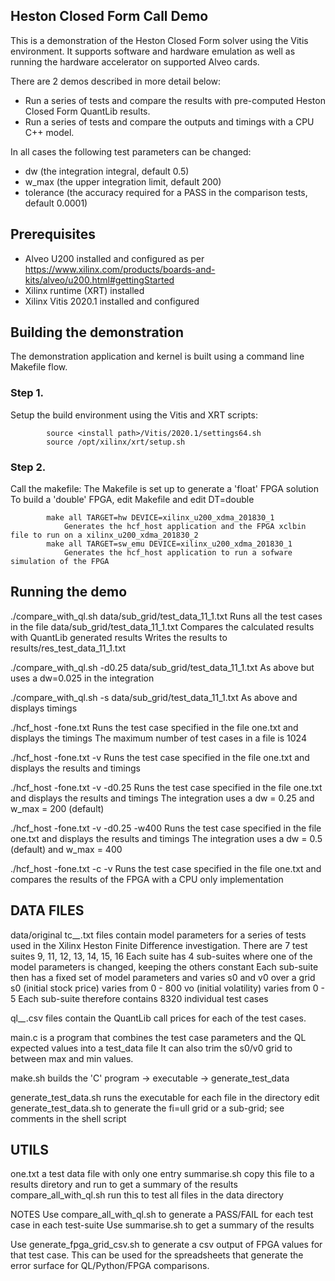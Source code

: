 ## Heston Closed Form Call Demo
This is a demonstration of the Heston Closed Form solver using the Vitis environment.  It supports software and hardware emulation as well as running the hardware accelerator on supported Alveo cards.

There are 2 demos described in more detail below:
- Run a series of tests and compare the results with pre-computed Heston Closed Form QuantLib results.
- Run a series of tests and compare the outputs and timings with a CPU C++ model.

In all cases the following test parameters can be changed:
- dw (the integration integral, default 0.5)
- w_max (the upper integration limit, default 200)
- tolerance (the accuracy required for a PASS in the comparison tests, default 0.0001)

## Prerequisites
- Alveo U200 installed and configured as per https://www.xilinx.com/products/boards-and-kits/alveo/u200.html#gettingStarted
- Xilinx runtime (XRT) installed
- Xilinx Vitis 2020.1 installed and configured

## Building the demonstration
The demonstration application and kernel is built using a command line Makefile flow.

### Step 1.
Setup the build environment using the Vitis and XRT scripts:

            source <install path>/Vitis/2020.1/settings64.sh
            source /opt/xilinx/xrt/setup.sh

### Step 2.
Call the makefile:
The Makefile is set up to generate a 'float' FPGA solution
To build a 'double' FPGA, edit Makefile and edit DT=double

            make all TARGET=hw DEVICE=xilinx_u200_xdma_201830_1
                Generates the hcf_host application and the FPGA xclbin file to run on a xilinx_u200_xdma_201830_2 
            make all TARGET=sw_emu DEVICE=xilinx_u200_xdma_201830_1
                Generates the hcf_host application to run a sofware simulation of the FPGA


## Running the demo
./compare_with_ql.sh data/sub_grid/test_data_11_1.txt 
Runs all the test cases in the file data/sub_grid/test_data_11_1.txt
Compares the calculated results with QuantLib generated results
Writes the results to results/res_test_data_11_1.txt

./compare_with_ql.sh -d0.25 data/sub_grid/test_data_11_1.txt
As above but uses a dw=0.025 in the integration

./compare_with_ql.sh -s data/sub_grid/test_data_11_1.txt
As above and displays timings

./hcf_host -fone.txt
Runs the test case specified in the file one.txt and displays the timings
The maximum number of test cases in a file is 1024

./hcf_host -fone.txt -v
Runs the test case specified in the file one.txt and displays the results and timings

./hcf_host -fone.txt -v -d0.25
Runs the test case specified in the file one.txt and displays the results and timings
The integration uses a dw = 0.25 and w_max = 200 (default)

./hcf_host -fone.txt -v -d0.25 -w400
Runs the test case specified in the file one.txt and displays the results and timings
The integration uses a dw = 0.5 (default) and w_max = 400

./hcf_host -fone.txt -c -v
Runs the test case specified in the file one.txt and compares the results of the FPGA with a CPU only implementation


## DATA FILES
data/original
tc_*_*.txt files contain model parameters for a series of tests used in the Xilinx Heston Finite Difference investigation.
There are 7 test suites 9, 11, 12, 13, 14, 15, 16
Each suite has 4 sub-suites where one of the model parameters is changed, keeping the others constant
Each sub-suite then has a fixed set of model parameters and varies s0 and v0 over a grid
s0 (initial stock price) varies from 0 - 800
vo (initial volatility) varies from 0 - 5
Each sub-suite therefore contains 8320 individual test cases

ql_*_*.csv files contain the QuantLib call prices for each of the test cases.

main.c is a program that combines the test case parameters and the QL expected values into a test_data file
It can also trim the s0/v0 grid to between max and min values.

make.sh builds the 'C' program -> executable -> generate_test_data

generate_test_data.sh runs the executable for each file in the directory
edit generate_test_data.sh to generate the fi=ull grid or a sub-grid; see comments in the shell script

## UTILS
one.txt                    a test data file with only one entry
summarise.sh               copy this file to a results diretory and run to get a summary of the results
compare_all_with_ql.sh     run this to test all files in the data directory

NOTES
Use compare_all_with_ql.sh to generate a PASS/FAIL for each test case in each test-suite
Use summarise.sh to get a summary of the results

Use generate_fpga_grid_csv.sh <test case file> to generate a csv output of FPGA values for that test case.
This can be used for the spreadsheets that generate the error surface for QL/Python/FPGA comparisons.
